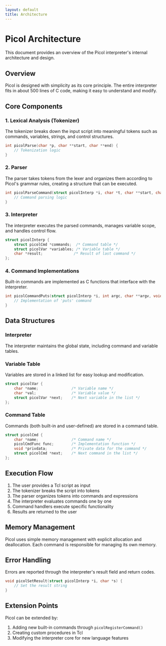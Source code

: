 ```yaml
---
layout: default
title: Architecture
---
```


# Picol Architecture

This document provides an overview of the Picol interpreter's internal architecture and design.

## Overview

Picol is designed with simplicity as its core principle. The entire interpreter fits in about 500 lines of C code, making it easy to understand and modify.

## Core Components

### 1. Lexical Analysis (Tokenizer)

The tokenizer breaks down the input script into meaningful tokens such as commands, variables, strings, and control structures.

```c
int picolParse(char *p, char **start, char **end) {
    // Tokenization logic
}
```

### 2. Parser

The parser takes tokens from the lexer and organizes them according to Picol's grammar rules, creating a structure that can be executed.

```c
int picolParseCommand(struct picolInterp *i, char *t, char **start, char **end) {
    // Command parsing logic
}
```

### 3. Interpreter

The interpreter executes the parsed commands, manages variable scope, and handles control flow.

```c
struct picolInterp {
    struct picolCmd *commands;  /* Command table */
    struct picolVar *variables; /* Variable table */
    char *result;              /* Result of last command */
};
```

### 4. Command Implementations

Built-in commands are implemented as C functions that interface with the interpreter.

```c
int picolCommandPuts(struct picolInterp *i, int argc, char **argv, void *privdata) {
    // Implementation of 'puts' command
}
```

## Data Structures

### Interpreter

The interpreter maintains the global state, including command and variable tables.

### Variable Table

Variables are stored in a linked list for easy lookup and modification.

```c
struct picolVar {
    char *name;               /* Variable name */
    char *val;                /* Variable value */
    struct picolVar *next;    /* Next variable in the list */
};
```

### Command Table

Commands (both built-in and user-defined) are stored in a command table.

```c
struct picolCmd {
    char *name;               /* Command name */
    picolCmdFunc func;        /* Implementation function */
    void *privdata;           /* Private data for the command */
    struct picolCmd *next;    /* Next command in the list */
};
```

## Execution Flow

1. The user provides a Tcl script as input
2. The tokenizer breaks the script into tokens
3. The parser organizes tokens into commands and expressions
4. The interpreter evaluates commands one by one
5. Command handlers execute specific functionality
6. Results are returned to the user

## Memory Management

Picol uses simple memory management with explicit allocation and deallocation. Each command is responsible for managing its own memory.

## Error Handling

Errors are reported through the interpreter's result field and return codes.

```c
void picolSetResult(struct picolInterp *i, char *s) {
    // Set the result string
}
```

## Extension Points

Picol can be extended by:

1. Adding new built-in commands through `picolRegisterCommand()`
2. Creating custom procedures in Tcl
3. Modifying the interpreter core for new language features
